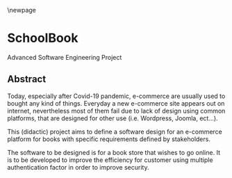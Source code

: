\newpage

# SchoolBook
Advanced Software Engineering Project

## Abstract

Today, especially after Covid-19 pandemic, e-commerce are usually used to bought any kind of things. Everyday a new e-commerce site appears out on internet, nevertheless most of them fail due to lack of design using common platforms, that are designed for other use (i.e. Wordpress, Joomla, ect...).

This (didactic) project aims to define a software design for an e-commerce platform for books with specific requirements defined by stakeholders.

The software to be designed is for a book store that wishes to go online. It is to be developed to improve
the efficiency for customer using multiple authentication factor in order to improve security.
